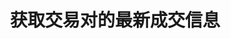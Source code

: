 ---
title: 获取交易对的最新成交信息
position_number: 9
type: get
description: /future/market/v1/public/q/deal
parameters:
    -
        name: symbol
        type: string
        mandatory: true
        default: N/A
        description: 交易对
        ranges:
    -
        name: num
        type: integer
        mandatory: true
        default: N/A
        description: 数量
        ranges:
content_markdown: 注：**此方法不需要签名**
left_code_blocks:
    -
        code_block: "public void getKLine() {\r\n\tString text = HttpUtil.get(URL + \"/data/api/future/market/v1/getKLine?market=btc_usdt&type=1min&since=0\");\r\n\tSystem.out.println(text);\r\n}"
        title: Java
        language: java
right_code_blocks:
    - code_block: |-
        {
          "error": {
            "code": "",
            "msg": ""
          },
          "msgInfo": "",
          "result": [
            {
              "a": 0, //成交量
              "m": "", //买卖方向
              "p": 0, //成交价
              "s": "", //交易对
              "t": 0 //成交时间
            }
          ],
          "returnCode": 0
        }
      title: Response
      language: json
---